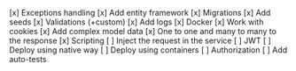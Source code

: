 [x] Exceptions handling
[x] Add entity framework
[x] Migrations
[x] Add seeds
[x] Validations (+custom)
[x] Add logs
[x] Docker
[x] Work with cookies
[x] Add complex model data
[x] One to one and many to many to the response
[x] Scripting
[ ] Inject the request in the service
[ ] JWT
[ ] Deploy using native way
[ ] Deploy using containers
[ ] Authorization
[ ] Add auto-tests
